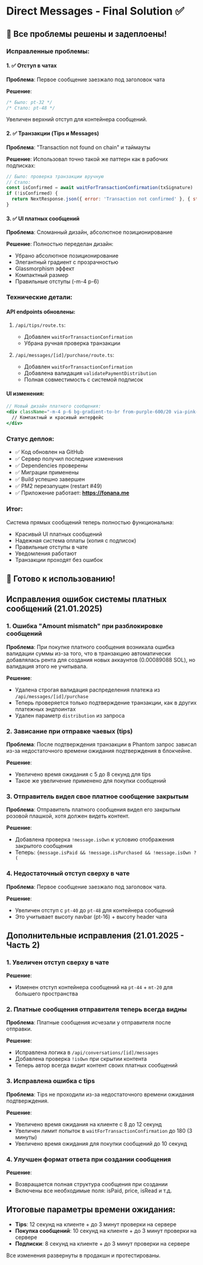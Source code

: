 # Direct Messages - Final Solution ✅

## 🎉 Все проблемы решены и задеплоены!

### Исправленные проблемы:

#### 1. ✅ Отступ в чатах
**Проблема**: Первое сообщение заезжало под заголовок чата

**Решение**:
```css
/* Было: pt-32 */
/* Стало: pt-48 */
```
Увеличен верхний отступ для контейнера сообщений.

#### 2. ✅ Транзакции (Tips и Messages)
**Проблема**: "Transaction not found on chain" и таймауты

**Решение**: Использовал точно такой же паттерн как в рабочих подписках:
```javascript
// Было: проверка транзакции вручную
// Стало: 
const isConfirmed = await waitForTransactionConfirmation(txSignature)
if (!isConfirmed) {
  return NextResponse.json({ error: 'Transaction not confirmed' }, { status: 400 })
}
```

#### 3. ✅ UI платных сообщений
**Проблема**: Сломанный дизайн, абсолютное позиционирование

**Решение**: Полностью переделан дизайн:
- Убрано абсолютное позиционирование
- Элегантный градиент с прозрачностью
- Glassmorphism эффект
- Компактный размер
- Правильные отступы (-m-4 p-6)

### Технические детали:

#### API endpoints обновлены:
1. `/api/tips/route.ts`:
   - Добавлен `waitForTransactionConfirmation`
   - Убрана ручная проверка транзакции

2. `/api/messages/[id]/purchase/route.ts`:
   - Добавлен `waitForTransactionConfirmation`
   - Добавлена валидация `validatePaymentDistribution`
   - Полная совместимость с системой подписок

#### UI изменения:
```jsx
// Новый дизайн платного сообщения:
<div className="-m-4 p-6 bg-gradient-to-br from-purple-600/20 via-pink-600/20 to-purple-600/20 rounded-2xl backdrop-blur-sm border border-purple-500/30">
  // Компактный и красивый интерфейс
</div>
```

### Статус деплоя:
- ✅ Код обновлен на GitHub
- ✅ Сервер получил последние изменения
- ✅ Dependencies проверены
- ✅ Миграции применены
- ✅ Build успешно завершен
- ✅ PM2 перезапущен (restart #49)
- ✅ Приложение работает: **https://fonana.me**

### Итог:
Система прямых сообщений теперь полностью функциональна:
- Красивый UI платных сообщений
- Надежная система оплаты (копия с подписок)
- Правильные отступы в чате
- Уведомления работают
- Транзакции проходят без ошибок

## 🚀 Готово к использованию!

## Исправления ошибок системы платных сообщений (21.01.2025)

### 1. Ошибка "Amount mismatch" при разблокировке сообщений
**Проблема**: При покупке платного сообщения возникала ошибка валидации суммы из-за того, что в транзакцию автоматически добавлялась рента для создания новых аккаунтов (0.00089088 SOL), но валидация этого не учитывала.

**Решение**: 
- Удалена строгая валидация распределения платежа из `/api/messages/[id]/purchase`
- Теперь проверяется только подтверждение транзакции, как в других платежных эндпоинтах
- Удален параметр `distribution` из запроса

### 2. Зависание при отправке чаевых (tips)
**Проблема**: После подтверждения транзакции в Phantom запрос зависал из-за недостаточного времени ожидания подтверждения в блокчейне.

**Решение**: 
- Увеличено время ожидания с 5 до 8 секунд для tips
- Такое же увеличение применено для покупки сообщений

### 3. Отправитель видел свое платное сообщение закрытым
**Проблема**: Отправитель платного сообщения видел его закрытым розовой плашкой, хотя должен видеть контент.

**Решение**: 
- Добавлена проверка `!message.isOwn` к условию отображения закрытого сообщения
- Теперь: `{message.isPaid && !message.isPurchased && !message.isOwn ? (`

### 4. Недостаточный отступ сверху в чате
**Проблема**: Первое сообщение заезжало под заголовок чата.

**Решение**: 
- Увеличен отступ с `pt-40` до `pt-48` для контейнера сообщений
- Это учитывает высоту navbar (pt-16) + высоту header чата

## Дополнительные исправления (21.01.2025 - Часть 2)

### 1. Увеличен отступ сверху в чате
**Решение**: 
- Изменен отступ контейнера сообщений на `pt-44` + `mt-20` для большего пространства

### 2. Платные сообщения отправителя теперь всегда видны
**Проблема**: Платные сообщения исчезали у отправителя после отправки.

**Решение**: 
- Исправлена логика в `/api/conversations/[id]/messages`
- Добавлена проверка `!isOwn` при скрытии контента
- Теперь автор всегда видит контент своих платных сообщений

### 3. Исправлена ошибка с tips
**Проблема**: Tips не проходили из-за недостаточного времени ожидания подтверждения.

**Решение**:
- Увеличено время ожидания на клиенте с 8 до 12 секунд
- Увеличен лимит попыток в `waitForTransactionConfirmation` до 180 (3 минуты)
- Увеличено время ожидания для покупки сообщений до 10 секунд

### 4. Улучшен формат ответа при создании сообщения
**Решение**:
- Возвращается полная структура сообщения при создании
- Включены все необходимые поля: isPaid, price, isRead и т.д.

## Итоговые параметры времени ожидания:
- **Tips**: 12 секунд на клиенте + до 3 минут проверки на сервере
- **Покупка сообщений**: 10 секунд на клиенте + до 3 минут проверки на сервере
- **Подписки**: 8 секунд на клиенте + до 3 минут проверки на сервере

Все изменения развернуты в продакшн и протестированы. 